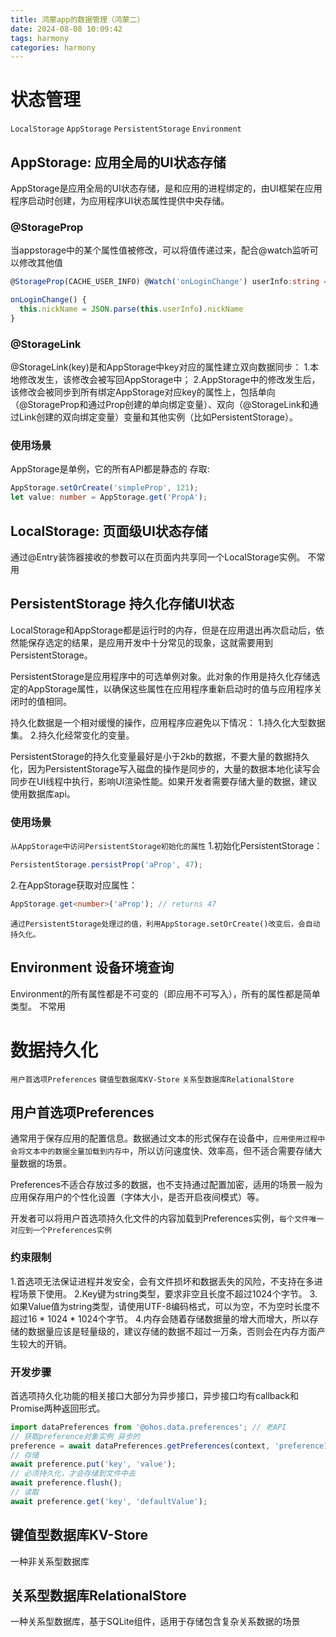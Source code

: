 ```yaml
---
title: 鸿蒙app的数据管理（鸿蒙二）
date: 2024-08-08 10:09:42
tags: harmony
categories: harmony
---
```

<script type="text/javascript" src="/myblog/custom.js"></script>

# 状态管理
`LocalStorage`
`AppStorage`
`PersistentStorage`
`Environment`

## AppStorage: 应用全局的UI状态存储
AppStorage是应用全局的UI状态存储，是和应用的进程绑定的，由UI框架在应用程序启动时创建，为应用程序UI状态属性提供中央存储。

### @StorageProp
当appstorage中的某个属性值被修改，可以将值传递过来，配合@watch监听可以修改其他值
```ts
@StorageProp(CACHE_USER_INFO) @Watch('onLoginChange') userInfo:string = ''

onLoginChange() {
  this.nickName = JSON.parse(this.userInfo).nickName
}
```
### @StorageLink
@StorageLink(key)是和AppStorage中key对应的属性建立双向数据同步：
1.本地修改发生，该修改会被写回AppStorage中；
2.AppStorage中的修改发生后，该修改会被同步到所有绑定AppStorage对应key的属性上，包括单向（@StorageProp和通过Prop创建的单向绑定变量）、双向（@StorageLink和通过Link创建的双向绑定变量）变量和其他实例（比如PersistentStorage）。

### 使用场景
AppStorage是单例，它的所有API都是静态的
存取:
```ts
AppStorage.setOrCreate('simpleProp', 121);
let value: number = AppStorage.get('PropA');
```

## LocalStorage: 页面级UI状态存储
通过@Entry装饰器接收的参数可以在页面内共享同一个LocalStorage实例。
不常用

## PersistentStorage 持久化存储UI状态
LocalStorage和AppStorage都是运行时的内存，但是在应用退出再次启动后，依然能保存选定的结果，是应用开发中十分常见的现象，这就需要用到PersistentStorage。

PersistentStorage是应用程序中的可选单例对象。此对象的作用是持久化存储选定的AppStorage属性，以确保这些属性在应用程序重新启动时的值与应用程序关闭时的值相同。

持久化数据是一个相对缓慢的操作，应用程序应避免以下情况：
1.持久化大型数据集。
2.持久化经常变化的变量。

PersistentStorage的持久化变量最好是小于2kb的数据，不要大量的数据持久化，因为PersistentStorage写入磁盘的操作是同步的，大量的数据本地化读写会同步在UI线程中执行，影响UI渲染性能。如果开发者需要存储大量的数据，建议使用数据库api。

### 使用场景
`从AppStorage中访问PersistentStorage初始化的属性`
1.初始化PersistentStorage：
```ts
PersistentStorage.persistProp('aProp', 47);
```
2.在AppStorage获取对应属性：
```ts
AppStorage.get<number>('aProp'); // returns 47
```
`通过PersistentStorage处理过的值，利用AppStorage.setOrCreate()改变后，会自动持久化。`

## Environment 设备环境查询
Environment的所有属性都是不可变的（即应用不可写入），所有的属性都是简单类型。
不常用

# 数据持久化
`用户首选项Preferences`
`键值型数据库KV-Store`
`关系型数据库RelationalStore`

## 用户首选项Preferences
通常用于保存应用的配置信息。数据通过文本的形式保存在设备中，`应用使用过程中会将文本中的数据全量加载到内存中`，所以访问速度快、效率高，但不适合需要存储大量数据的场景。

Preferences不适合存放过多的数据，也不支持通过配置加密，适用的场景一般为应用保存用户的个性化设置（字体大小，是否开启夜间模式）等。

开发者可以将用户首选项持久化文件的内容加载到Preferences实例，`每个文件唯一对应到一个Preferences实例`

### 约束限制
1.首选项无法保证进程并发安全，会有文件损坏和数据丢失的风险，不支持在多进程场景下使用。
2.Key键为string类型，要求非空且长度不超过1024个字节。
3.如果Value值为string类型，请使用UTF-8编码格式，可以为空，不为空时长度不超过16 * 1024 * 1024个字节。
4.内存会随着存储数据量的增大而增大，所以存储的数据量应该是轻量级的，建议存储的数据不超过一万条，否则会在内存方面产生较大的开销。

### 开发步骤
首选项持久化功能的相关接口大部分为异步接口，异步接口均有callback和Promise两种返回形式。
```ts
import dataPreferences from '@ohos.data.preferences'; // 老API
// 获取preference对象实例 异步的
preference = await dataPreferences.getPreferences(context, 'preference1');
// 存储
await preference.put('key', 'value');
// 必须持久化，才会存储到文件中去
await preference.flush();
// 读取
await preference.get('key', 'defaultValue');
```
## 键值型数据库KV-Store
一种非关系型数据库

## 关系型数据库RelationalStore
一种关系型数据库，基于SQLite组件，适用于存储包含复杂关系数据的场景
